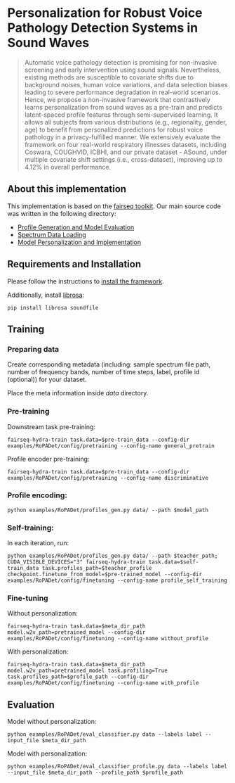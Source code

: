# Personalization for Robust Voice Pathology Detection Systems in Sound Waves

>Automatic voice pathology detection is promising for non-invasive screening and early intervention using sound signals. Nevertheless, existing methods are susceptible to covariate shifts due to background noises, human voice variations, and data selection biases leading to severe performance degradation in real-world scenarios. Hence, we propose a non-invasive framework that contrastively learns personalization from sound waves as a pre-train and predicts  latent-spaced profile features through semi-supervised learning. It allows all subjects from various distributions (e.g., regionality, gender, age) to benefit from personalized predictions for robust voice pathology in a privacy-fulfilled manner. We extensively evaluate the framework on four real-world respiratory illnesses datasets, including Coswara, COUGHVID, ICBHI, and our private dataset - ASound, under multiple covariate shift settings (i.e., cross-dataset), improving up to 4.12% in overall performance.

## About this implementation

This implementation is based on the [fairseq toolkit](https://github.com/facebookresearch/fairseq).
Our main source code was written in the following directory:
+ [Profile Generation and Model Evaluation](examples/RoPADet)
+ [Spectrum Data Loading](fairseq/data)
+ [Model Personalization and Implementation](fairseq/models/RoPADet)

## Requirements and Installation
Please follow the instructions to [install the framework](https://github.com/facebookresearch/fairseq#getting-started).

Additionally, install [librosa]():
```
pip install librosa soundfile
```

## Training

### Preparing data

Create corresponding metadata (including: sample spectrum file path, number of frequency bands, number of time steps, label, profile id (optional)) for your dataset.

Place the meta information inside *data* directory.
<!-- 
Download and place data in *raw_data* directory, and create the corresponding metadatas in *data* directory.
Run:
```
python gen_spectrum.py --metadata_path=$meta_dir_path --profile=$generate_user_id_or_not --num_fft=$window_length --hop_length=$hop_length
``` -->
### Pre-training

Downstream task pre-training:
```
fairseq-hydra-train task.data=$pre-train_data --config-dir examples/RoPADet/config/pretraining --config-name general_pretrain
```

Profile encoder pre-training:
```
fairseq-hydra-train task.data=$pre-train_data --config-dir examples/RoPADet/config/pretraining --config-name discriminative
```

### Profile encoding:

```
python examples/RoPADet/profiles_gen.py data/ --path $model_path
```

### Self-training:

In each iteration, run:
```
python examples/RoPADet/profiles_gen.py data/ --path $teacher_path; CUDA_VISIBLE_DEVICES="3" fairseq-hydra-train task.data=$self-train_data task.profiles_path=$teacher_profile checkpoint.finetune_from_model=$pre-trained_model --config-dir examples/RoPADet/config/finetuning --config-name profile_self_training
```

### Fine-tuning

Without personalization:
```
fairseq-hydra-train task.data=$meta_dir_path model.w2v_path=pretrained_model --config-dir examples/RoPADet/config/finetuning --config-name without_profile
```

With personalization:
```
fairseq-hydra-train task.data=$meta_dir_path model.w2v_path=pretrained_model task.profiling=True task.profiles_path=$profile_path --config-dir examples/RoPADet/config/finetuning --config-name with_profile
```

## Evaluation

Model without personalization:
```
python examples/RoPADet/eval_classifier.py data --labels label --input_file $meta_dir_path
```

Model with personalization:
```
python examples/RoPADet/eval_classifier_profile.py data --labels label --input_file $meta_dir_path --profile_path $profile_path
```
